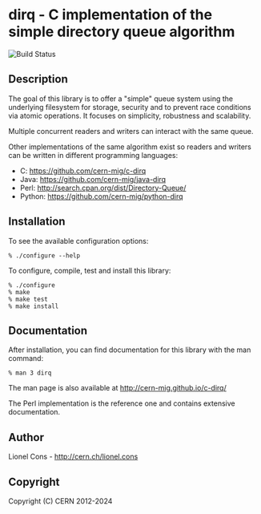# dirq - C implementation of the simple directory queue algorithm

![Build Status](https://github.com/cern-mig/c-dirq/actions/workflows/test.yml/badge.svg)

## Description

The goal of this library is to offer a "simple" queue system using the
underlying filesystem for storage, security and to prevent race conditions
via atomic operations. It focuses on simplicity, robustness and scalability.

Multiple concurrent readers and writers can interact with the same queue.

Other implementations of the same algorithm exist so readers and writers can
be written in different programming languages:
  * C: https://github.com/cern-mig/c-dirq
  * Java: https://github.com/cern-mig/java-dirq
  * Perl: http://search.cpan.org/dist/Directory-Queue/
  * Python: https://github.com/cern-mig/python-dirq

## Installation

To see the available configuration options:
```
% ./configure --help
```

To configure, compile, test and install this library:
```
% ./configure
% make
% make test
% make install
```

## Documentation

After installation, you can find documentation for this library with the man
command:
```
% man 3 dirq
```

The man page is also available at http://cern-mig.github.io/c-dirq/

The Perl implementation is the reference one and contains extensive
documentation.

## Author

Lionel Cons - http://cern.ch/lionel.cons

## Copyright

Copyright (C) CERN 2012-2024
